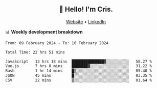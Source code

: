 
<h2 align="center">👋 Hello! I'm Cris.</h2>
<p align="center">
  <a href="https://www.criscunas.dev">Website</a> •
  <a href="https://www.linkedin.com/in/cristophercunas/">LinkedIn</a> 
</p>


📊 **Weekly development breakdown**
<!--START_SECTION:waka-->

```txt
From: 09 February 2024 - To: 16 February 2024

Total Time: 22 hrs 51 mins

JavaScript   13 hrs 18 mins  ██████████████▓░░░░░░░░░░   58.27 %
Vue.js       7 hrs 8 mins    ███████▓░░░░░░░░░░░░░░░░░   31.22 %
Bash         1 hr 14 mins    █▒░░░░░░░░░░░░░░░░░░░░░░░   05.40 %
JSON         45 mins         █░░░░░░░░░░░░░░░░░░░░░░░░   03.35 %
CSV          22 mins         ▒░░░░░░░░░░░░░░░░░░░░░░░░   01.64 %
```

<!--END_SECTION:waka-->
